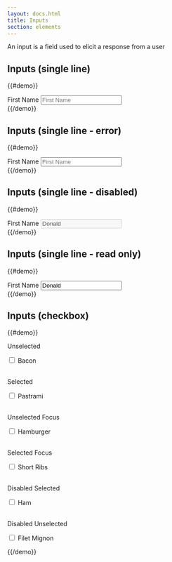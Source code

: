 ```yaml
---
layout: docs.html
title: Inputs
section: elements
---
```


An input is a field used to elicit a response from a user

## Inputs (single line)

{{#demo}}
  <div class="inputWrapper">
    <div class="pe-input-wrapper">
      <label class="pe-textLabelInput__label" for="a">First Name</label>
      <input type="text" class="pe-textInput" id="a" placeholder="First Name">
      <span class="pe-input_underline"></span>
    </div>
  </div>
{{/demo}}

## Inputs (single line - error)

{{#demo}}
  <div class="inputWrapper">
    <div class="pe-input-wrapper">
      <label class="pe-textLabelInput__label--label_error" for="b">First Name</label>
      <input type="text" class="pe-textInput--input_error" id="b" placeholder="First Name"/>
      <span class="pe-inputError_underline"></span>
    </div>
  </div>
{{/demo}}

## Inputs (single line - disabled)

{{#demo}}
  <div class="inputWrapper">
    <div class="pe-input-wrapper">
      <label class="pe-textLabelInput__label--label-disabled" for="c">First Name</label>
      <input type="text" class="pe-textInput" id="c" value="Donald" disabled/>
    </div>
  </div>
{{/demo}}

## Inputs (single line - read only)

{{#demo}}
  <div class="inputWrapper">
    <div class="pe-input-wrapper">
      <label class="pe-textLabelInput__label" for="d">First Name</label>
      <input type="text" class="pe-textInput--input_readonly" id="d" value="Donald" readonly/>
    </div>
  </div>
{{/demo}}

## Inputs (checkbox)

{{#demo}}









  <div class="inputWrapper">
    <p>Unselected</p>
    <div class="checkbox">
  		<input type="checkbox" id="checkboxInput" aria-labeledby="actualLabel" aria-checked="" value="1" name="checkbox1" />
	  	<label id="checkboxInputLabel" for="checkboxInput"></label>
      <span id="actualLabel" class="pe-checkbox__label">Bacon</span>
  	</div>
    </div>
  </div>












  <br />

  <div class="inputWrapper">
    <p>Selected</p>
    <div class="pe-input-wrapper">
      <input type="checkbox" class="" id="d" />
      <label class="" for="d">Pastrami</label>
    </div>
  </div>

  <br />

  <div class="inputWrapper">
    <p>Unselected Focus</p>
    <div class="pe-input-wrapper">
      <input type="checkbox" class="" id="e" />
      <label class="" for="e">Hamburger</label>
    </div>
  </div>

  <br />

  <div class="inputWrapper">
    <p>Selected Focus</p>
    <div class="pe-input-wrapper">
      <input type="checkbox" class="" id="f" />
      <label class="" for="f">Short Ribs</label>
    </div>
  </div>

  <br />

  <div class="inputWrapper">
    <p>Disabled Selected</p>
    <div class="pe-input-wrapper">
      <input type="checkbox" class="" id="g" />
      <label class="" for="g">Ham</label>
    </div>
  </div>

  <br />

  <div class="inputWrapper">
    <p>Disabled Unselected</p>
    <div class="pe-input-wrapper">
      <input type="checkbox" class="" id="h" />
      <label class="" for="h">Filet Mignon</label>
    </div>
  </div>

{{/demo}}
